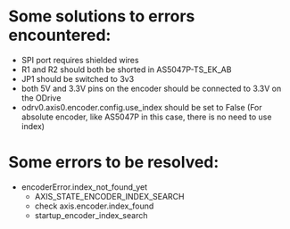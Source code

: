 # Some solutions to errors encountered:
- SPI port requires shielded wires
- R1 and R2 should both be shorted in AS5047P-TS_EK_AB
- JP1 should be switched to 3v3
- both 5V and 3.3V pins on the encoder should be connected to 3.3V on the ODrive
- odrv0.axis0.encoder.config.use_index should be set to False (For absolute encoder, like AS5047P in this case, there is no need to use index)
  
# Some errors to be resolved:
- encoderError.index_not_found_yet
   - AXIS_STATE_ENCODER_INDEX_SEARCH
   - check axis.encoder.index_found
   - startup_encoder_index_search
